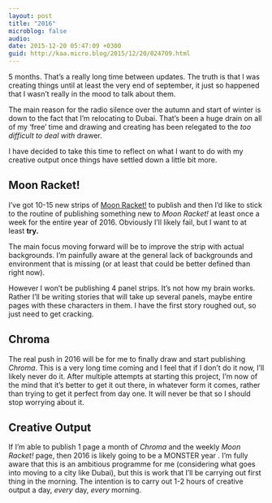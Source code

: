 ```yaml
---
layout: post
title: "2016"
microblog: false
audio: 
date: 2015-12-20 05:47:09 +0300
guid: http://kaa.micro.blog/2015/12/20/024709.html
---
```

<p>5 months. That’s a really long time between updates. The truth is that I was creating things until at least the very end of september, it just so happened that I wasn’t really in the mood to talk about them.</p>

<p>The main reason for the radio silence over the autumn and start of winter is down to the fact that I’m relocating to Dubai. That’s been a huge drain on all of my ‘free’ time and drawing and creating has been relegated to the <em>too difficult to deal with</em> drawer.</p>

<p>I have decided to take this time to reflect on what I want to do with my creative output once things have settled down a little bit more.</p>

<h2>Moon Racket!</h2>

<p>I’ve got 10-15 new strips of <a href="http://moonracket.com">Moon Racket!</a> to publish and then I’d like to stick to the routine of publishing something new to <em>Moon Racket!</em> at least once a week for the entire year of 2016.  Obviously I’ll likely fail, but I want to at least <strong>try.</strong></p>

<p>The main focus moving forward will be to improve the strip with actual backgrounds. I’m painfully aware at the general lack of backgrounds and environment that is missing (or at least that could be better defined than right now).</p>

<p>However I won’t be publishing 4 panel strips. It’s not how my brain works. Rather I’ll be writing stories that will take up several panels, maybe entire pages with these characters in them. I have the first story roughed out, so just need to get cracking.</p>

<h2>Chroma</h2>

<p>The real push in 2016 will be for me to finally draw and start publishing <em>Chroma</em>. This is a very long time coming and I feel that if I don’t do it now, I’ll likely never do it. After multiple attempts at starting this project, I’m now of the mind that it’s better to get it out there, in whatever form it comes, rather than trying to get it perfect from day one. It will never be that so I should stop worrying about it.</p>

<h2>Creative Output</h2>

<p>If I’m able to publish 1 page a month of <em>Chroma</em>  and the weekly <em>Moon Racket!</em> page, then 2016 is likely going to be a MONSTER year . I’m fully aware that this is an ambitious programme for me (considering what goes into moving to a city like Dubai), but this is work that I’ll be carrying out first thing in the morning. The intention is to carry out 1-2 hours of creative output a day, <em>every</em> day, <em>every</em> morning.</p>
